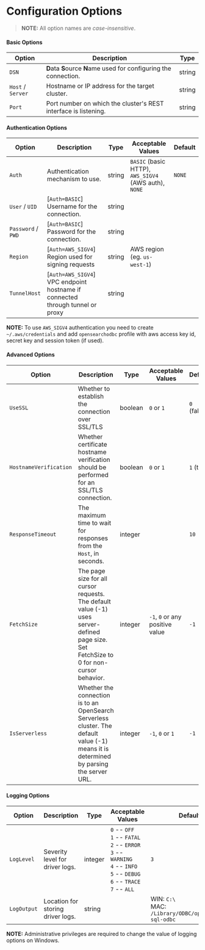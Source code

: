 # Configuration Options

>**NOTE:** All option names are *case-insensitive*.

#### Basic Options

| Option            | Description                                                       | Type   |
|-------------------|-------------------------------------------------------------------|--------|
| `DSN`             | **D**ata **S**ource **N**ame used for configuring the connection. | string |
| `Host` / `Server` | Hostname or IP address for the target cluster.                    | string |
| `Port`            | Port number on which the cluster's REST interface is listening.   | string |

#### Authentication Options

| Option             | Description                                                                   | Type   | Acceptable Values                                    | Default |
|--------------------|-------------------------------------------------------------------------------|--------|------------------------------------------------------|---------|
| `Auth`             | Authentication mechanism to use.                                              | string | `BASIC` (basic HTTP), `AWS_SIGV4` (AWS auth), `NONE` | `NONE`  |
| `User` / `UID`     | [`Auth=BASIC`] Username for the connection.                                   | string |                                                      |         |
| `Password` / `PWD` | [`Auth=BASIC`] Password for the connection.                                   | string |                                                      |         |
| `Region`           | [`Auth=AWS_SIGV4`] Region used for signing requests                           | string | AWS region (eg. `us-west-1`)                         |         |
| `TunnelHost`       | [`Auth=AWS_SIGV4`] VPC endpoint hostname if connected through tunnel or proxy | string |                                                      |         |

**NOTE:** To use `AWS_SIGV4` authentication you need to create `~/.aws/credentials` and add `opensearchodbc` profile with aws access key id, secret key and session token (if used).

#### Advanced Options

| Option                 | Description                                                                                                                              | Type    | Acceptable Values               | Default     |
|------------------------|------------------------------------------------------------------------------------------------------------------------------------------|---------|---------------------------------|-------------|
| `UseSSL`               | Whether to establish the connection over SSL/TLS                                                                                         | boolean | `0` or `1`                      | `0` (false) |
| `HostnameVerification` | Whether certificate hostname verification should be performed for an SSL/TLS connection.                                                 | boolean | `0` or `1`                      | `1` (true)  |
| `ResponseTimeout`      | The maximum time to wait for responses from the `Host`, in seconds.                                                                      | integer |                                 | `10`        |
| `FetchSize`            | The page size for all cursor requests. The default value (-1) uses server-defined page size. Set FetchSize to 0 for non-cursor behavior. | integer | `-1`, `0` or any positive value | `-1`        |
| `IsServerless`         | Whether the connection is to an OpenSearch Serverless cluster. The default value (-1) means it is determined by parsing the server URL.  | integer | `-1`, `0` or `1`                | `-1`        | 

#### Logging Options

| Option      | Description                       | Type    | Acceptable Values                                                                                                                                                     | Default                                         |
|-------------|-----------------------------------|---------|-----------------------------------------------------------------------------------------------------------------------------------------------------------------------|------------------------------------------------|
| `LogLevel`  | Severity level for driver logs.   | integer | `0` -- `OFF` <br /> `1` -- `FATAL` <br /> `2` -- `ERROR` <br /> `3` -- `WARNING` <br /> `4` -- `INFO` <br /> `5` -- `DEBUG` <br /> `6` -- `TRACE` <br /> `7` -- `ALL` | `3`                                             |
| `LogOutput` | Location for storing driver logs. | string  |                                                                                                                                                                       | WIN: `C:\` <br /> MAC: `/Library/ODBC/opensearch-sql-odbc` |


**NOTE:** Administrative privileges are required to change the value of logging options on Windows.
